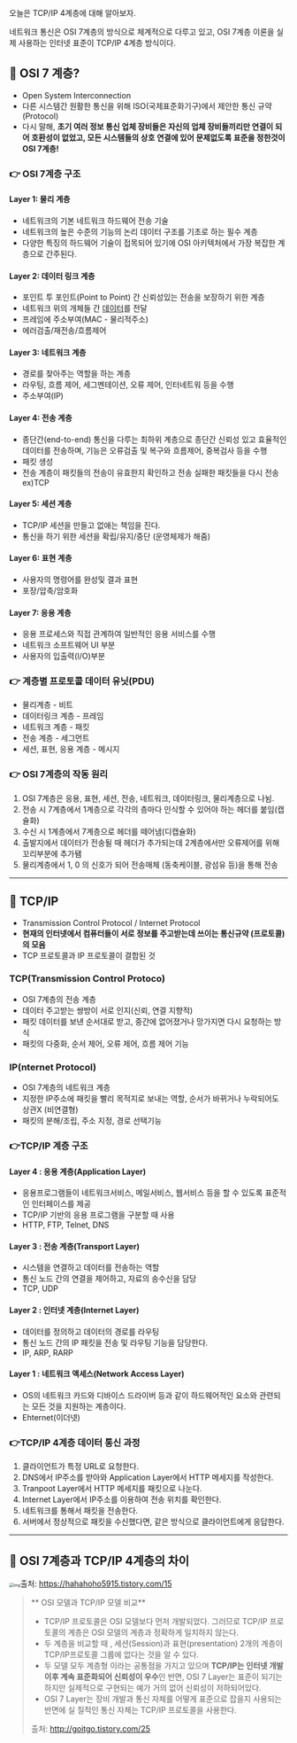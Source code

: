 오늘은 TCP/IP 4계층에 대해 알아보자.

네트워크 통신은 OSI 7계층의 방식으로 체계적으로 다루고 있고, OSI 7계층 이론을 실제 사용하는 인터넷 표준이 TCP/IP 4계층 방식이다.



##  📌 OSI 7 계층?

- Open System Interconnection
- 다른 시스템간 원활한 통신을 위해 ISO(국제표준화기구)에서 제안한 통신 규약(Protocol)
- 다시 말해, **초기 여러 정보 통신 업체 장비들은 자신의 업체 장비들끼리만 연결이 되어 호환성이 없었고, 모든 시스템들의 상호 연결에 있어 문제없도록 표준을 정한것이 OSI 7계층!**



### 👉 OSI 7계층 구조

#### Layer 1: 물리 계층

- 네트워크의 기본 네트워크 하드웨어 전송 기술
- 네트워크의 높은 수준의 기능의 논리 데이터 구조를 기초로 하는 필수 계층
- 다양한 특징의 하드웨어 기술이 접목되어 있기에 OSI 아키텍처에서 가장 복잡한 계층으로 간주된다.



#### Layer 2: 데이터 링크 계층

- 포인트 투 포인트(Point to Point) 간 신뢰성있는 전송을 보장하기 위한 계층
- 네트워크 위의 개체들 간 [데이터](https://ko.wikipedia.org/wiki/데이터)를 전달
- 프레임에 주소부여(MAC - 물리적주소)
- 에러검출/재전송/흐름제어



#### Layer 3: 네트워크 계층

- 경로를 찾아주는 역할을 하는 계층
- 라우팅, 흐름 제어, 세그멘테이션, 오류 제어, 인터네트워 등을 수행
- 주소부여(IP)



#### Layer 4: 전송 계층

- 종단간(end-to-end) 통신을 다루는 최하위 계층으로 종단간 신뢰성 있고 효율적인 데이터를 전송하며, 기능은 오류검출 및 복구와 흐름제어, 중복검사 등을 수행
- 패킷 생성
- 전송 계층이 패킷들의 전송이 유효한지 확인하고 전송 실패한 패킷들을 다시 전송 ex)TCP



#### Layer 5: 세션 계층

- TCP/IP 세션을 만들고 없애는 책임을 진다.
- 통신을 하기 위한 세션을 확립/유지/중단 (운영체제가 해줌)



#### Layer 6: 표현 계층

- 사용자의 명령어를 완성및 결과 표현
- 포장/압축/암호화



#### Layer 7: 응용 계층

- 응용 프로세스와 직접 관계하여 일반적인 응용 서비스를 수행
- 네트워크 소프트웨어 UI 부분
- 사용자의 입출력(I/O)부분



### 👉 계층별 프로토콜 데이터 유닛(PDU)

- 물리계층 - 비트
- 데이터링크 계층 - 프레임
- 네트워크 계층 - 패킷 
- 전송 계층 - 세그먼트
- 세션, 표현, 응용 계층 - 메시지



###  👉 OSI 7계층의 작동 원리

1. OSI 7계층은 응용, 표현, 세션, 전송, 네트워크, 데이터링크, 물리계층으로 나뉨.
2. 전송 시 7계층에서 1계층으로 각각의 층마다 인식할 수 있어야 하는 헤더를 붙임(캡슐화)
3. 수신 시 1계층에서 7계층으로 헤더를 떼어냄(디캡슐화)
4. 출발지에서 데이터가 전송될 때 헤더가 추가되는데 2계층에서만 오류제어를 위해 꼬리부분에 추가됌
5. 물리계층에서 1, 0 의 신호가 되어 전송매체 (동축케이블, 광섬유 등)을 통해 전송



------

## 📌 TCP/IP

- Transmission Control Protocol / Internet Protocol
- **현재의 인터넷에서 컴퓨터들이 서로 정보를 주고받는데 쓰이는 통신규약 (프로토콜)의 모음**
- TCP 프로토콜과 IP 프로토콜이 결합된 것



### TCP(Transmission Control Protoco)

- OSI 7계층의 전송 계층
- 데이터 주고받는 쌍방이 서로 인지(신뢰, 연결 지향적)
- 패킷 데이터를 보낸 순서대로 받고, 중간에 없어졌거나 망가지면 다시 요청하는 방식
- 패킷의 다중화, 순서 제어, 오류 제어, 흐름 제어 기능



### IP(nternet Protocol)

- OSI 7계층의 네트워크 계층
- 지정한 IP주소에 패킷을 빨리 목적지로 보내는 역할, 순서가 바뀌거나 누락되어도 상관X (비연결형)
- 패킷의 분해/조립, 주소 지정, 경로 선택기능





### 👉TCP/IP 계층 구조

#### Layer 4 : 응용 계층(Application Layer)

- 응용프로그램들이 네트워크서비스, 메일서비스, 웹서비스 등을 할 수 있도록 표준적인 인터페이스를 제공
- TCP/IP 기반의 응용 프로그램을 구분할 때 사용
- HTTP, FTP, Telnet, DNS



#### Layer 3 : 전송 계층(Transport Layer)

- 시스템을 연결하고 데이터를 전송하는 역할
- 통신 노드 간의 연결을 제어하고, 자료의 송수신을 담당
- TCP, UDP



#### Layer 2 : 인터넷 계층(Internet Layer)

- 데이터를 정의하고 데이터의 경로를 라우팅
- 통신 노드 간의 IP 패킷을 전송 및 라우팅 기능을 담당한다.
- IP, ARP, RARP



#### Layer 1 : 네트워크 액세스(Network Access Layer)

- OS의 네트워크 카드와 디바이스 드라이버 등과 같이 하드웨어적인 요소와 관련되 는 모든 것을 지원하는 계층이다.
- Ehternet(이더넷)





###  👉TCP/IP 4계층 데이터 통신 과정

1. 클라이언트가 특정 URL로 요청한다.
2. DNS에서 IP주소를 받아와 Application Layer에서 HTTP 메세지를 작성한다.
3. Tranpoot Layer에서 HTTP 메세지를 패킷으로 나눈다.
4. Internet Layer에서 IP주소를 이용하여 전송 위치를 확인한다.
5. 네트워크를 통해서 패킷을 전송한다.
6. 서버에서 정상적으로 패킷을 수신했다면, 같은 방식으로 클라이언트에게 응답한다.



------



##  📌 OSI 7계층과 TCP/IP 4계층의 차이

<img src="https://blog.kakaocdn.net/dn/cIKOBV/btrYEiATJ53/6JfjQk6bVzDWKk6aXrRTN1/img.png" alt="img" style="zoom: 50%;" />출처: https://hahahoho5915.tistory.com/15

> ** OSI 모델과 TCP/IP 모델 비교**
>
> - TCP/IP 프로토콜은 OSI 모델보다 먼저 개발되었다. 그러므로 TCP/IP 프로토콜의 계층은 OSI 모델의 계층과 정확하게 일치하지 않는다.
> - 두 계층을 비교할 때 , 세션(Session)과 표현(presentation) 2개의 계층이 TCP/IP프로토콜 그룹에 없다는 것을 알 수 있다.
> - 두 모델 모두 계층형 이라는 공통점을 가지고 있으며 **TCP/IP는 인터넷 개발 이후 계속 표준화되어 신뢰성이 우수**인 반면, OSI 7 Layer는 표준이 되기는 하지만 실제적으로 구현되는 예가 거의 없어 신뢰성이 저하되어있다.
> - OSI 7 Layer는 장비 개발과 통신 자체를 어떻게 표준으로 잡을지 사용되는 반면에 실 질적인 통신 자체는 TCP/IP 프로토콜을 사용한다.
>
> 출처: http://goitgo.tistory.com/25



